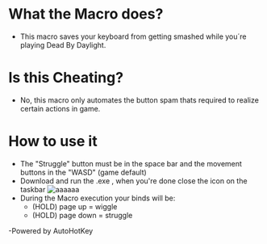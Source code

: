 # What the Macro does?
* This macro saves your keyboard from getting smashed while you´re playing Dead By Daylight.

# Is this Cheating?
* No, this macro only automates the button spam thats required to realize certain actions in game.

# How to use it
* The "Struggle" button must be in the space bar and the movement buttons in the "WASD" (game default)
* Download and run the .exe , when you're done close the icon on the taskbar ![aaaaaa](https://user-images.githubusercontent.com/36304846/90157444-1fe83080-dd64-11ea-86be-61eb19e8c91b.png)
* During the Macro execution your binds will be:
    * (HOLD) page up = wiggle
    * (HOLD) page down = struggle

-Powered by AutoHotKey
